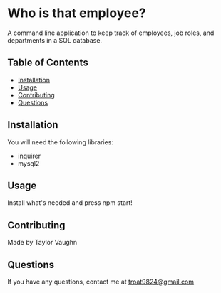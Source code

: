 # Who is that employee?

A command line application to keep track of employees, job roles, and departments in a SQL database. 



## Table of Contents
* [Installation](#installation)
* [Usage](#usage)
* [Contributing](#contributing)
* [Questions](#questions)

## Installation
You will need the following libraries:
* inquirer
* mysql2


## Usage
Install what's needed and press npm start! 

## Contributing
Made by Taylor Vaughn

## Questions
If you have any questions, contact me at troat9824@gmail.com


